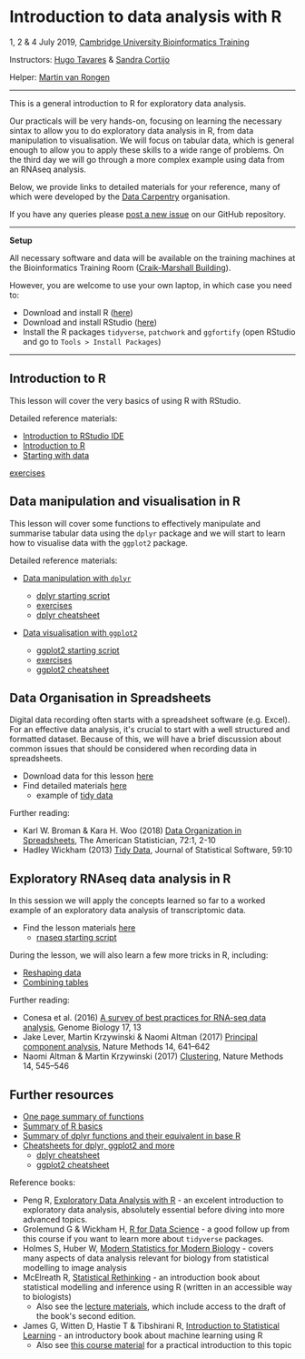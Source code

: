 # Introduction to data analysis with R

1, 2 & 4 July 2019, [Cambridge University Bioinformatics Training](https://bioinfotraining.bio.cam.ac.uk/)

Instructors: [Hugo Tavares](https://www.slcu.cam.ac.uk/people/tavares-hugo) & [Sandra Cortijo](https://www.slcu.cam.ac.uk/people/cortijo-sandra)

Helper: [Martin van Rongen](https://www.slcu.cam.ac.uk/people/van-rongen-martin)

----

This is a general introduction to R for exploratory data analysis. 

Our practicals will be very hands-on, focusing on learning the necessary sintax 
to allow you to do exploratory data analysis in R, from data manipulation to visualisation. 
We will focus on tabular data, which is general enough to allow you to apply 
these skills to a wide range of problems. On the third day we will go through a 
more complex example using data from an RNAseq analysis.

Below, we provide links to detailed materials for your reference, many of 
which were developed by the [Data Carpentry](https://datacarpentry.org) organisation.

If you have any queries please [post a new issue](https://github.com/tavareshugo/2019-07-01-bioinformatics_for_biologists/issues) 
on our GitHub repository.

----

**Setup**

All necessary software and data will be available on the training machines at 
the Bioinformatics Training Room 
([Craik-Marshall Building](https://maps.google.co.uk/maps?hl=en-GB&q=Craik-Marshall+Building,+Downing+Site,+Cambridge&source=calendar)).

However, you are welcome to use your own laptop, in which case you need to:

* Download and install R ([here](https://cran.r-project.org/))
* Download and install RStudio ([here](https://www.rstudio.com/products/rstudio/download/#download))
* Install the R packages `tidyverse`, `patchwork` and `ggfortify` (open RStudio and go to `Tools > Install Packages`)

-----

## Introduction to R

This lesson will cover the very basics of using R with RStudio. 

Detailed reference materials:

* [Introduction to RStudio IDE](https://datacarpentry.org/R-ecology-lesson/00-before-we-start.html)
* [Introduction to R](https://datacarpentry.org/R-ecology-lesson/01-intro-to-r.html)
* [Starting with data](https://datacarpentry.org/R-ecology-lesson/02-starting-with-data.html)

[exercises](https://tavareshugo.github.io/data_carpentry_extras/slides_with_exercises/exercises.html#1_intro)


## Data manipulation and visualisation in R

This lesson will cover some functions to effectively manipulate and summarise 
tabular data using the `dplyr` package and we will start to learn how to 
visualise data with the `ggplot2` package.

Detailed reference materials:

* [Data manipulation with `dplyr`](https://datacarpentry.org/R-ecology-lesson/03-dplyr.html)
    * [dplyr starting script](https://raw.githubusercontent.com/tavareshugo/2018-12-03-bioinformatics_for_biologists/master/dplyr_lesson.R)
    * [exercises](https://tavareshugo.github.io/data_carpentry_extras/slides_with_exercises/exercises.html#2_manipulating_data_frames_with_dplyr)
    * [dplyr cheatsheet](https://github.com/rstudio/cheatsheets/raw/master/data-transformation.pdf)

* [Data visualisation with `ggplot2`](https://datacarpentry.org/R-ecology-lesson/04-visualization-ggplot2.html)
    * [ggplot2 starting script](https://raw.githubusercontent.com/tavareshugo/2018-12-03-bioinformatics_for_biologists/master/ggplot_lesson.R)
    * [exercises](https://tavareshugo.github.io/data_carpentry_extras/slides_with_exercises/exercises.html#3_plotting_with_ggplot2)
    * [ggplot2 cheatsheet](https://github.com/rstudio/cheatsheets/raw/master/data-visualization-2.1.pdf)


## Data Organisation in Spreadsheets

Digital data recording often starts with a spreadsheet software (e.g. Excel). 
For an effective data analysis, it's crucial to start with a well structured 
and formatted dataset. Because of this, we will have a brief discussion about 
common issues that should be considered when recording data in spreadsheets.

* Download data for this lesson [here](https://ndownloader.figshare.com/files/2252083)
* Find detailed materials [here](https://datacarpentry.org/spreadsheet-ecology-lesson/)
    * example of [tidy data](https://docs.google.com/spreadsheets/d/1VIygwM-x-wuYVGJv1JFFPRosg0DzSXdM1jLf5bHwg7o/edit?usp=sharing)

Further reading:

*  Karl W. Broman & Kara H. Woo (2018) [Data Organization in Spreadsheets](https://doi.org/10.1080/00031305.2017.1375989), 
The American Statistician, 72:1, 2-10
* Hadley Wickham (2013) [Tidy Data](http://dx.doi.org/10.18637/jss.v059.i10), 
Journal of Statistical Software, 59:10


## Exploratory RNAseq data analysis in R

In this session we will apply the concepts learned so far to a worked example of 
an exploratory data analysis of transcriptomic data.

* Find the lesson materials [here](https://tavareshugo.github.io/data-carpentry-rnaseq/)
    * [rnaseq starting script](https://raw.githubusercontent.com/tavareshugo/2018-12-03-bioinformatics_for_biologists/master/rnaseq_analysis.R)

During the lesson, we will also learn a few more tricks in R, including:

* [Reshaping data](https://datacarpentry.org/R-ecology-lesson/03-dplyr.html#reshaping_with_gather_and_spread)
* [Combining tables](https://rawgit.com/bioinformatics-core-shared-training/r-intermediate/master/4.summarise-and-combine.nb.html#joining)

Further reading:

* Conesa et al. (2016) [A survey of best practices for RNA-seq data analysis](https://doi.org/10.1186/s13059-016-0881-8),
Genome Biology 17, 13
* Jake Lever, Martin Krzywinski & Naomi Altman (2017) [Principal component analysis](https://www.nature.com/articles/nmeth.4346),
Nature Methods 14, 641–642
* Naomi Altman & Martin Krzywinski (2017) [Clustering](https://www.nature.com/articles/nmeth.4299), 
Nature Methods 14, 545–546


## Further resources

* [One page summary of functions](https://drive.google.com/file/d/1bo8vMXeeiRy8l89eIjOALezO3V5oaewY/view)
* [Summary of R basics](https://tavareshugo.github.io/data_carpentry_extras/recap_intro_r/recap_intro_r.html)
* [Summary of dplyr functions and their equivalent in base R](https://tavareshugo.github.io/data_carpentry_extras/base-r_tidyverse_equivalents/base-r_tidyverse_equivalents.html)
* [Cheatsheets for dplyr, ggplot2 and more](https://www.rstudio.com/resources/cheatsheets/)
    * [dplyr cheatsheet](https://github.com/rstudio/cheatsheets/raw/master/data-transformation.pdf)
    * [ggplot2 cheatsheet](https://github.com/rstudio/cheatsheets/raw/master/data-visualization-2.1.pdf)


Reference books:

* Peng R, [Exploratory Data Analysis with R](https://bookdown.org/rdpeng/exdata/) - an excelent introduction to exploratory data analysis, absolutely essential before diving into more advanced topics.
* Grolemund G & Wickham H, [R for Data Science](http://r4ds.had.co.nz/) - a good follow up from this course if you want to learn more about `tidyverse` packages.
* Holmes S, Huber W, [Modern Statistics for Modern Biology](https://www.huber.embl.de/msmb/) - covers many aspects of data analysis relevant for biology from statistical modelling to image analysis
* McElreath R, [Statistical Rethinking](https://xcelab.net/rm/statistical-rethinking/) - an introduction book about statistical modelling and inference using R (written in an accessible way to biologists)
    * Also see the [lecture materials](https://github.com/rmcelreath/statrethinking_winter2019), which include access to the draft of the book's second edition. 
*  James G, Witten D, Hastie T & Tibshirani R, [Introduction to Statistical Learning](http://www-bcf.usc.edu/~gareth/ISL/) - an introductory book about machine learning using R
    * Also see [this course material](https://lgatto.github.io/IntroMachineLearningWithR/) for a practical introduction to this topic
